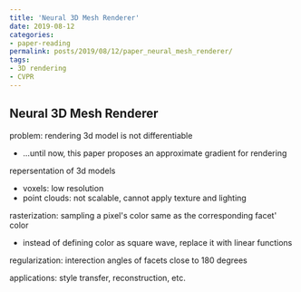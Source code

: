 ```yaml
---
title: 'Neural 3D Mesh Renderer'
date: 2019-08-12
categories:
- paper-reading
permalink: posts/2019/08/12/paper_neural_mesh_renderer/
tags:
- 3D rendering
- CVPR
---
```


## Neural 3D Mesh Renderer

problem: rendering 3d model is not differentiable
- ...until now, this paper proposes an approximate gradient for rendering

repersentation of 3d models
- voxels: low resolution
- point clouds: not scalable, cannot apply texture and lighting

rasterization: sampling a pixel's color same as the corresponding facet' color
- instead of defining color as square wave, replace it with linear functions

regularization: interection angles of facets close to 180 degrees

applications: style transfer, reconstruction, etc.
